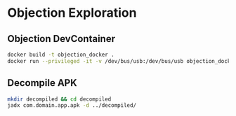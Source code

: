 # Objection Exploration

## Objection DevContainer

```bash
docker build -t objection_docker .
docker run --privileged -it -v /dev/bus/usb:/dev/bus/usb objection_docker bash
```

## Decompile APK

```bash
mkdir decompiled && cd decompiled
jadx com.domain.app.apk -d ../decompiled/
```
